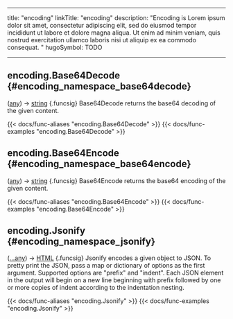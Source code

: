 




---
title: "encoding"
linkTitle: "encoding"
description: "Encoding is Lorem ipsum dolor sit amet, consectetur adipiscing elit, sed do eiusmod tempor incididunt ut labore et dolore magna aliqua. Ut enim ad minim veniam, quis nostrud exercitation ullamco laboris nisi ut aliquip ex ea commodo consequat. "
hugoSymbol: TODO




---















## encoding.Base64Decode {#encoding_namespace_base64decode}

\([any](/documentation/reference/gotypes/#any)\) → [string](/documentation/reference/gotypes/#string)
{.funcsig}
Base64Decode returns the base64 decoding of the given content.


{{< docs/func-aliases "encoding.Base64Decode" >}}
{{< docs/func-examples "encoding.Base64Decode" >}}







## encoding.Base64Encode {#encoding_namespace_base64encode}

\([any](/documentation/reference/gotypes/#any)\) → [string](/documentation/reference/gotypes/#string)
{.funcsig}
Base64Encode returns the base64 encoding of the given content.


{{< docs/func-aliases "encoding.Base64Encode" >}}
{{< docs/func-examples "encoding.Base64Encode" >}}







## encoding.Jsonify {#encoding_namespace_jsonify}

\([...any](/documentation/reference/objects//...any)\) → [HTML](/documentation/reference/objects/html/template/html)
{.funcsig}
Jsonify encodes a given object to JSON.  To pretty print the JSON, pass a map
or dictionary of options as the first argument.  Supported options are
"prefix" and "indent".  Each JSON element in the output will begin on a new
line beginning with prefix followed by one or more copies of indent according
to the indentation nesting.


{{< docs/func-aliases "encoding.Jsonify" >}}
{{< docs/func-examples "encoding.Jsonify" >}}





